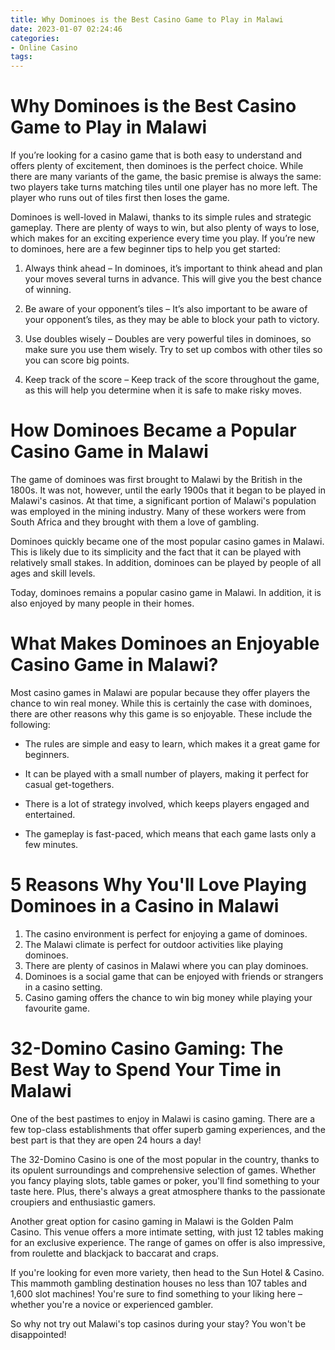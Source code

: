 ```yaml
---
title: Why Dominoes is the Best Casino Game to Play in Malawi
date: 2023-01-07 02:24:46
categories:
- Online Casino
tags:
---
```



#  Why Dominoes is the Best Casino Game to Play in Malawi

If you’re looking for a casino game that is both easy to understand and offers plenty of excitement, then dominoes is the perfect choice. While there are many variants of the game, the basic premise is always the same: two players take turns matching tiles until one player has no more left. The player who runs out of tiles first then loses the game.

Dominoes is well-loved in Malawi, thanks to its simple rules and strategic gameplay. There are plenty of ways to win, but also plenty of ways to lose, which makes for an exciting experience every time you play. If you’re new to dominoes, here are a few beginner tips to help you get started:

1. Always think ahead – In dominoes, it’s important to think ahead and plan your moves several turns in advance. This will give you the best chance of winning.

2. Be aware of your opponent’s tiles – It’s also important to be aware of your opponent’s tiles, as they may be able to block your path to victory.

3. Use doubles wisely – Doubles are very powerful tiles in dominoes, so make sure you use them wisely. Try to set up combos with other tiles so you can score big points.

4. Keep track of the score – Keep track of the score throughout the game, as this will help you determine when it is safe to make risky moves.

#  How Dominoes Became a Popular Casino Game in Malawi 

The game of dominoes was first brought to Malawi by the British in the 1800s. It was not, however, until the early 1900s that it began to be played in Malawi's casinos. At that time, a significant portion of Malawi's population was employed in the mining industry. Many of these workers were from South Africa and they brought with them a love of gambling. 

Dominoes quickly became one of the most popular casino games in Malawi. This is likely due to its simplicity and the fact that it can be played with relatively small stakes. In addition, dominoes can be played by people of all ages and skill levels.

Today, dominoes remains a popular casino game in Malawi. In addition, it is also enjoyed by many people in their homes.

#  What Makes Dominoes an Enjoyable Casino Game in Malawi?

Most casino games in Malawi are popular because they offer players the chance to win real money. While this is certainly the case with dominoes, there are other reasons why this game is so enjoyable. These include the following:

- The rules are simple and easy to learn, which makes it a great game for beginners.

- It can be played with a small number of players, making it perfect for casual get-togethers.

- There is a lot of strategy involved, which keeps players engaged and entertained.

- The gameplay is fast-paced, which means that each game lasts only a few minutes.

#  5 Reasons Why You'll Love Playing Dominoes in a Casino in Malawi 

1. The casino environment is perfect for enjoying a game of dominoes. 
2. The Malawi climate is perfect for outdoor activities like playing dominoes. 
3. There are plenty of casinos in Malawi where you can play dominoes. 
4. Dominoes is a social game that can be enjoyed with friends or strangers in a casino setting. 
5. Casino gaming offers the chance to win big money while playing your favourite game.

#  32-Domino Casino Gaming: The Best Way to Spend Your Time in Malawi

One of the best pastimes to enjoy in Malawi is casino gaming. There are a few top-class establishments that offer superb gaming experiences, and the best part is that they are open 24 hours a day!

The 32-Domino Casino is one of the most popular in the country, thanks to its opulent surroundings and comprehensive selection of games. Whether you fancy playing slots, table games or poker, you'll find something to your taste here. Plus, there's always a great atmosphere thanks to the passionate croupiers and enthusiastic gamers.

Another great option for casino gaming in Malawi is the Golden Palm Casino. This venue offers a more intimate setting, with just 12 tables making for an exclusive experience. The range of games on offer is also impressive, from roulette and blackjack to baccarat and craps.

If you're looking for even more variety, then head to the Sun Hotel & Casino. This mammoth gambling destination houses no less than 107 tables and 1,600 slot machines! You're sure to find something to your liking here – whether you're a novice or experienced gambler.

So why not try out Malawi's top casinos during your stay? You won't be disappointed!